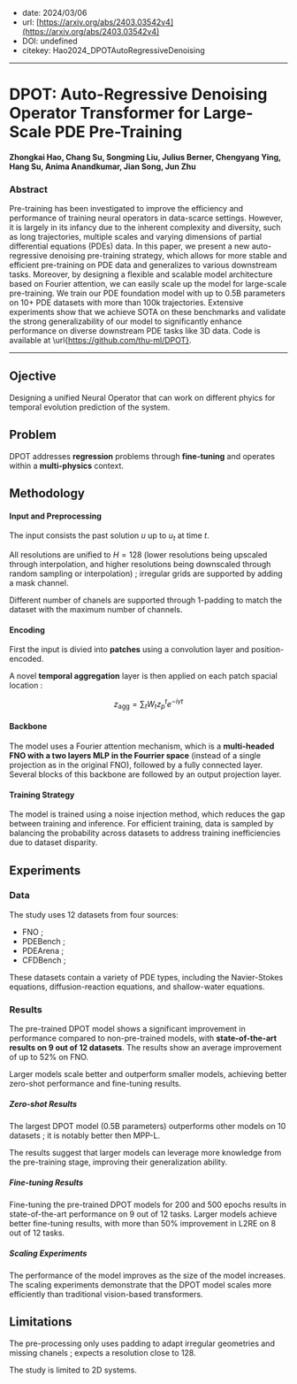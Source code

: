 - date: 2024/03/06
- url: [https://arxiv.org/abs/2403.03542v4](https://arxiv.org/abs/2403.03542v4)
- DOI: undefined
- citekey: Hao2024_DPOTAutoRegressiveDenoising
---

# DPOT: Auto-Regressive Denoising Operator Transformer for Large-Scale PDE Pre-Training

#### Zhongkai Hao, Chang Su, Songming Liu, Julius Berner, Chengyang Ying, Hang Su, Anima Anandkumar, Jian Song, Jun Zhu

### Abstract

Pre-training has been investigated to improve the efficiency and performance of training neural operators in data-scarce settings. However, it is largely in its infancy due to the inherent complexity and diversity, such as long trajectories, multiple scales and varying dimensions of partial differential equations (PDEs) data. In this paper, we present a new auto-regressive denoising pre-training strategy, which allows for more stable and efficient pre-training on PDE data and generalizes to various downstream tasks. Moreover, by designing a flexible and scalable model architecture based on Fourier attention, we can easily scale up the model for large-scale pre-training. We train our PDE foundation model with up to 0.5B parameters on 10+ PDE datasets with more than 100k trajectories. Extensive experiments show that we achieve SOTA on these benchmarks and validate the strong generalizability of our model to significantly enhance performance on diverse downstream PDE tasks like 3D data. Code is available at \url{https://github.com/thu-ml/DPOT}.

---

## Ojective

Designing a unified Neural Operator that can work on different phyics for temporal evolution prediction of the system.

## Problem
<!-- regression / classification / génération ? -->
<!-- finetuning / adaptive learning ? -->
<!-- parametric / multiphysics ? -->

DPOT addresses **regression** problems through **fine-tuning** and operates within a **multi-physics** context.

## Methodology
<!-- accent on encoding -->
<!-- transformer ? -->

#### Input and Preprocessing

The input consists the past solution $u$ up to $u_t$ at time $t$.

All resolutions are unified to $H=128$ (lower resolutions being upscaled through interpolation, and higher resolutions being downscaled through random sampling or interpolation) ; irregular grids are supported by adding a mask channel.

Different number of chanels are supported through 1-padding to match the dataset with the maximum number of channels.

#### Encoding

First the input is divied into **patches** using a convolution layer and position-encoded.

A novel **temporal aggregation** layer is then applied on each patch spacial location :

$$
z_\text{agg} = \sum_t W_t z^t_p e^{-i\gamma t}
$$

#### Backbone

The model uses a Fourier attention mechanism, which is a **multi-headed FNO with a two layers MLP in the Fourrier space** (instead of a single projection as in the original FNO), followed by a fully connected layer. Several blocks of this backbone are followed by an output projection layer.

#### Training Strategy

The model is trained using a noise injection method, which reduces the gap between training and inference. For efficient training, data is sampled by balancing the probability across datasets to address training inefficiencies due to dataset disparity.

## Experiments

### Data

The study uses 12 datasets from four sources:
- FNO ;
- PDEBench ;
- PDEArena ;
- CFDBench ;

These datasets contain a variety of PDE types, including the Navier-Stokes equations, diffusion-reaction equations, and shallow-water equations.

### Results

The pre-trained DPOT model shows a significant improvement in performance compared to non-pre-trained models, with **state-of-the-art results on 9 out of 12 datasets**. The results show an average improvement of up to 52% on FNO.

Larger models scale better and outperform smaller models, achieving better zero-shot performance and fine-tuning results.

##### Zero-shot Results

The largest DPOT model (0.5B parameters) outperforms other models on 10 datasets ; it is notably better then MPP-L.

The results suggest that larger models can leverage more knowledge from the pre-training stage, improving their generalization ability.

##### Fine-tuning Results

Fine-tuning the pre-trained DPOT models for 200 and 500 epochs results in state-of-the-art performance on 9 out of 12 tasks. Larger models achieve better fine-tuning results, with more than 50% improvement in L2RE on 8 out of 12 tasks.

##### Scaling Experiments

The performance of the model improves as the size of the model increases. The scaling experiments demonstrate that the DPOT model scales more efficiently than traditional vision-based transformers.

## Limitations

The pre-processing only uses padding to adapt irregular geometries and missing chanels ; expects a resolution close to 128.

The study is limited to 2D systems.
